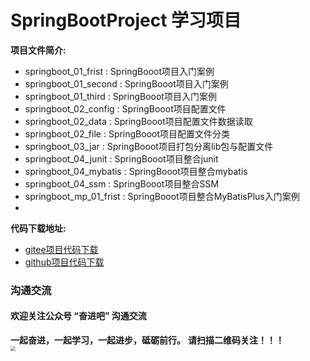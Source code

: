 # SpringBootProject 学习项目


**项目文件简介:**
- springboot_01_frist : SpringBooot项目入门案例
- springboot_01_second : SpringBooot项目入门案例
- springboot_01_third : SpringBooot项目入门案例
- springboot_02_config : SpringBooot项目配置文件
- springboot_02_data : SpringBooot项目配置文件数据读取
- springboot_02_file : SpringBooot项目配置文件分类
- springboot_03_jar : SpringBooot项目打包分离lib包与配置文件
- springboot_04_junit : SpringBooot项目整合junit
- springboot_04_mybatis : SpringBooot项目整合mybatis
- springboot_04_ssm : SpringBooot项目整合SSM
- springboot_mp_01_frist : SpringBooot项目整合MyBatisPlus入门案例
- 





**代码下载地址:**
- [gitee项目代码下载](https://gitee.com/DchuangDB/SpringBootProject)
- [github项目代码下载](https://github.com/dcbut/SpringBootProject)

### 沟通交流
#### 欢迎关注公众号 “奋进吧” 沟通交流
**一起奋进，一起学习，一起进步，砥砺前行。**
**请扫描二维码关注！！！**
<br/>
<img src="https://gitee.com/DchuangDB/csdn-images/raw/master/%E5%85%AC%E4%BC%97%E5%8F%B7/%E5%85%AC%E4%BC%97%E5%8F%B7%20%E5%A5%8B%E8%BF%9B%E5%90%A7%20%E4%BA%8C%E7%BB%B4%E7%A0%81.jpg" style="zoom:50%;" />


